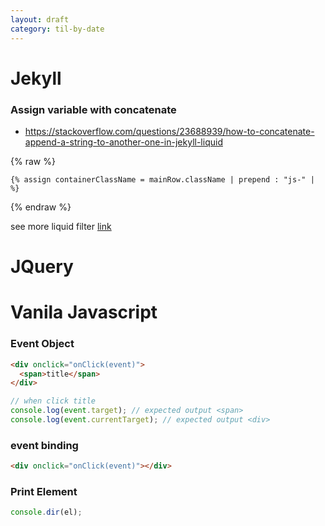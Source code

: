 ```yaml
---
layout: draft
category: til-by-date
---
```


# Jekyll

### Assign variable with concatenate

- https://stackoverflow.com/questions/23688939/how-to-concatenate-append-a-string-to-another-one-in-jekyll-liquid

{% raw %}

```liquid
{% assign containerClassName = mainRow.className | prepend : "js-" |  %}
```

{% endraw %}

see more liquid filter [link](https://jekyllrb.com/docs/liquid/filters/)

# JQuery

# Vanila Javascript

### Event Object

```html
<div onclick="onClick(event)">
  <span>title</span>
</div>
```

```js
// when click title
console.log(event.target); // expected output <span>
console.log(event.currentTarget); // expected output <div>
```

### event binding

```html
<div onclick="onClick(event)"></div>
```

### Print Element

```js
console.dir(el);
```
